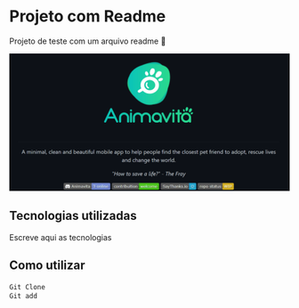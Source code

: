# Projeto com Readme
Projeto de teste com um arquivo readme 🚀

[<img src = "./animavita-teste.gif" alt = "Gif tela readme animavita">](https://github.com/animavita/animavita)

## Tecnologias utilizadas
Escreve aqui as tecnologias 

## Como utilizar
```
Git Clone
Git add
````
